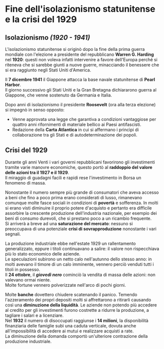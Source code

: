 # Fine dell'isolazionismo statunitense e la crisi del 1929

## Isolazionismo *(1920 - 1941)*

L'isolazionismo statunitense si originò dopo la fine della prima guerra mondiale
con l'elezione a presidente del repubblicano **Warren G. Harding** nel **1920**:
questi non voleva infatti intervenire a favore dell'Europa perché si riteneva
che si sarebbe giunti a nuove guerre, minacciando il benessere che si era
raggiunto negli Stati Uniti d'America.

Il **7 dicembre 1941** il Giappone attacca la base navale statunitense di
**Pearl Harbor**.\
Il giorno successivo gli Stati Uniti e la Gran Bretagna dichiararono guerra al
Giappone, che venne sostenuto da Germania e Italia.

Dopo anni di isolazionismo il presidente **Roosevelt** (ora alla terza elezione)
si impegnò in senso opposto:
- Venne approvata una legge che garantiva a condizioni vantaggiose per quattro
  anni rifornimenti di materiale bellico ai Paesi antifascisti.
- Redazione della **Carta Atlantica** in cui si affermano i princìpi di
  collaborazione tra gli Stati e di autodeterminazione dei popoli.

## Crisi del 1929

Durante gli anni Venti i vari governi repubblicani favorirono gli investimenti
tramite varie manovre economiche, questo portò al **raddoppio del valore delle
azioni tra il 1927 e il 1929**.\
Il miraggio di guadagni facili e rapidi rese l'investimento in Borsa un fenomeno
di massa.

Nonostante il numero sempre più grande di consumatori che aveva accesso a beni
che fino a poco prima erano considerati di lusso, rimanevano comunque molte
fasce sociali in condizioni di **povertà** e sofferenza.
In molti si erano visti diminuire il proprio potere d'acquisto e pertanto era
difficile assorbire la crescente produzione dell'industria nazionale, per
esempio dei beni di consumo durevoli, che si prestano poco a un ricambio
frequente.\
Si arriverà a breve ad una **saturazione del mercato**: nessuno si preoccupava
di una potenziale **crisi di sovrapproduzione** nonostante i vari segnali.

La produzione industriale ebbe nell'estate 1929 un rallentamento generalizzato,
eppure i titoli continuavano a salire: il valore non rispecchiava più lo stato
economico delle aziende.\
Le speculazioni subirono un netto calo nell'autunno dello stesso anno: in molti
avevano il timore di un calo imminente, vennero perciò venduti tutti i titoli in
possesso.\
Il **24 ottobre**, il ***giovedì nero*** cominciò la vendita di massa delle
azioni: non valevano ormai niente.\
Molte fortune vennero polverizzate nell'arco di pochi giorni.

Molte **banche** dovettero chiudere scatenando il panico. Temendo l'azzeramento
dei propri depositi molti si affrettarono a ritirarli causando così una
**diminuzione della liquidità**. Le aziende non potendo più accedere al credito
per gli investimenti furono costrette a ridurre la produzione, a tagliare i
salari e a licenziare.\
Nel **1932** il numero di disoccupati raggiunse i **14 milioni**, la
disponibilità finanziaria delle famiglie subì una caduta verticale, dovuta anche
all'impossibilità di accedere ai mutui e realizzare acquisti a rate.\
La diminuzione della domanda comportò un'ulteriore contrazione della produzione
industriale.
